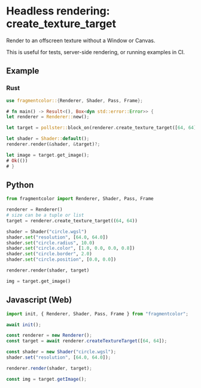 # Headless rendering: create_texture_target

Render to an offscreen texture without a Window or Canvas.

This is useful for tests, server-side rendering, or running examples in CI.

## Example

### Rust

```rust path=null start=null
use fragmentcolor::{Renderer, Shader, Pass, Frame};

# fn main() -> Result<(), Box<dyn std::error::Error>> {
let renderer = Renderer::new();

let target = pollster::block_on(renderer.create_texture_target([64, 64]))?;

let shader = Shader::default();
renderer.render(&shader, &target)?;

let image = target.get_image();
# Ok(())
# }
```

## Python

```python path=null start=null
from fragmentcolor import Renderer, Shader, Pass, Frame

renderer = Renderer()
# size can be a tuple or list
target = renderer.create_texture_target((64, 64))

shader = Shader("circle.wgsl")
shader.set("resolution", [64.0, 64.0])
shader.set("circle.radius", 10.0)
shader.set("circle.color", [1.0, 0.0, 0.0, 0.8])
shader.set("circle.border", 2.0)
shader.set("circle.position", [0.0, 0.0])

renderer.render(shader, target)

img = target.get_image()
```

## Javascript (Web)

```js path=null start=null
import init, { Renderer, Shader, Pass, Frame } from "fragmentcolor";

await init();

const renderer = new Renderer();
const target = await renderer.createTextureTarget([64, 64]);

const shader = new Shader("circle.wgsl");
shader.set("resolution", [64.0, 64.0]);

renderer.render(shader, target);

const img = target.getImage();
```
